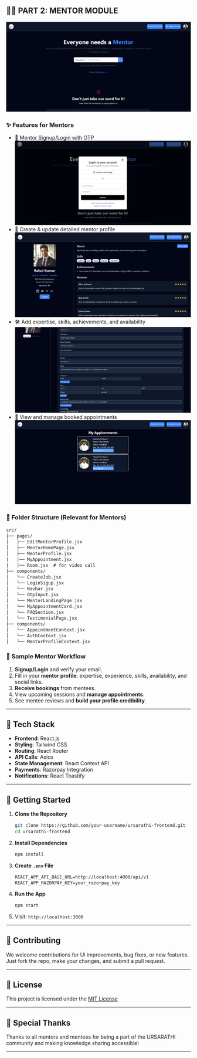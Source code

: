 
## 🧑‍🏫 PART 2: MENTOR MODULE
![Main Page](public/mainPage.png)


### ✨ Features for Mentors

- 🔐 Mentor Signup/Login with OTP
![signup-login Page](public/signup.png)
- 👤 Create & update detailed mentor profile
![create update Profile Page](public/createUpdatedProfile.png)
- 🛠 Add expertise, skills, achievements, and availability
![Add expertise, skills, achievements etc..](public/addProfileData.png)
- 📆 View and manage booked appointments
![View and manage booked appointments](public/bookedAppointments.png)

### 📂 Folder Structure (Relevant for Mentors)

```
src/
├── pages/
│   ├── EditMentorProfile.jsx
│   ├── MentorHomePage.jsx
│   ├── MentorProfile.jsx
|   |── MyAppointment.jsx
|   |── Room.jsx  # for video call
├── components/
│   └── CreateJob.jsx
│   └── LoginSigup.jsx
│   └── Navbar.jsx
│   └── OtpInput.jsx
│   └── MentorLandingPage.jsx
│   └── MyAppointmentCard.jsx
│   └── FAQSection.jsx
│   └── TestimonialPage.jsx
├── components/
│   └── AppointmentContext.jsx
│   └── AuthContext.jsx
│   └── MentorProfileContext.jsx

```

### 🧪 Sample Mentor Workflow

1. **Signup/Login** and verify your email.
2. Fill in your **mentor profile**: expertise, experience, skills, availability, and social links.
3. **Receive bookings** from mentees.
4. View upcoming sessions and **manage appointments**.
5. See mentee reviews and **build your profile credibility**.

---

## 🔧 Tech Stack

- **Frontend**: React.js
- **Styling**: Tailwind CSS
- **Routing**: React Router
- **API Calls**: Axios
- **State Management**: React Context API
- **Payments**: Razorpay Integration
- **Notifications**: React Toastify

---

## 🚀 Getting Started

1. **Clone the Repository**
   ```bash
   git clone https://github.com/your-username/ursarathi-frontend.git
   cd ursarathi-frontend
   ```

2. **Install Dependencies**
   ```bash
   npm install
   ```

3. **Create `.env` File**
   ```env
   REACT_APP_API_BASE_URL=http://localhost:4000/api/v1
   REACT_APP_RAZORPAY_KEY=your_razorpay_key
   ```

4. **Run the App**
   ```bash
   npm start
   ```

5. Visit: `http://localhost:3000`

---

## 🤝 Contributing

We welcome contributions for UI improvements, bug fixes, or new features. Just fork the repo, make your changes, and submit a pull request.

---

## 📜 License

This project is licensed under the [MIT License](LICENSE)

---

## 🙌 Special Thanks

Thanks to all mentors and mentees for being a part of the URSARATHI community and making knowledge sharing accessible!

---

